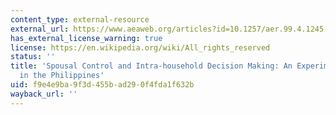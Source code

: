 ```yaml
---
content_type: external-resource
external_url: https://www.aeaweb.org/articles?id=10.1257/aer.99.4.1245
has_external_license_warning: true
license: https://en.wikipedia.org/wiki/All_rights_reserved
status: ''
title: 'Spousal Control and Intra-household Decision Making: An Experimental Study
  in the Philippines'
uid: f9e4e9ba-9f3d-455b-ad29-0f4fda1f632b
wayback_url: ''
---
```

